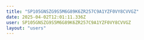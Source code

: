 ```yaml
---
title: "SP105GNSZG9S5M6G89K6ZR257C9A1YZF0VY8CVVGZ"
date: 2025-04-02T12:01:11.336Z
user: SP105GNSZG9S5M6G89K6ZR257C9A1YZF0VY8CVVGZ
layout: "users"
---
```

    